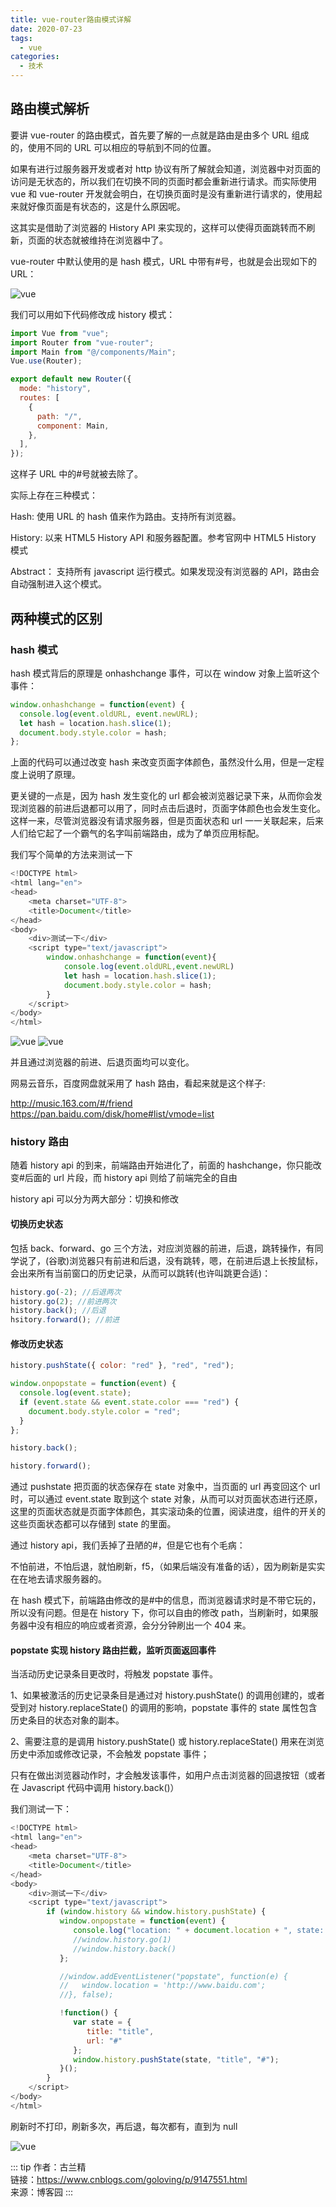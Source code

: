 ```yaml
---
title: vue-router路由模式详解
date: 2020-07-23
tags:
  - vue
categories:
  - 技术
---
```


## 路由模式解析

要讲 vue-router 的路由模式，首先要了解的一点就是路由是由多个 URL 组成的，使用不同的 URL 可以相应的导航到不同的位置。

如果有进行过服务器开发或者对 http 协议有所了解就会知道，浏览器中对页面的访问是无状态的，所以我们在切换不同的页面时都会重新进行请求。而实际使用 vue 和 vue-router 开发就会明白，在切换页面时是没有重新进行请求的，使用起来就好像页面是有状态的，这是什么原因呢。

这其实是借助了浏览器的 History API 来实现的，这样可以使得页面跳转而不刷新，页面的状态就被维持在浏览器中了。

vue-router 中默认使用的是 hash 模式，URL 中带有#号，也就是会出现如下的 URL：

![vue](https://vkceyugu.cdn.bspapp.com/VKCEYUGU-aliyun-umybkfmeehmg0383ca/8ba9f210-4856-11eb-b680-7980c8a877b8.png)

我们可以用如下代码修改成 history 模式：

```js
import Vue from "vue";
import Router from "vue-router";
import Main from "@/components/Main";
Vue.use(Router);

export default new Router({
  mode: "history",
  routes: [
    {
      path: "/",
      component: Main,
    },
  ],
});
```

这样子 URL 中的#号就被去除了。

实际上存在三种模式：

Hash: 使用 URL 的 hash 值来作为路由。支持所有浏览器。

History: 以来 HTML5 History API 和服务器配置。参考官网中 HTML5 History 模式

Abstract： 支持所有 javascript 运行模式。如果发现没有浏览器的 API，路由会自动强制进入这个模式。

## 两种模式的区别

### hash 模式

hash 模式背后的原理是 onhashchange 事件，可以在 window 对象上监听这个事件：

```js
window.onhashchange = function(event) {
  console.log(event.oldURL, event.newURL);
  let hash = location.hash.slice(1);
  document.body.style.color = hash;
};
```

上面的代码可以通过改变 hash 来改变页面字体颜色，虽然没什么用，但是一定程度上说明了原理。

更关键的一点是，因为 hash 发生变化的 url 都会被浏览器记录下来，从而你会发现浏览器的前进后退都可以用了，同时点击后退时，页面字体颜色也会发生变化。这样一来，尽管浏览器没有请求服务器，但是页面状态和 url 一一关联起来，后来人们给它起了一个霸气的名字叫前端路由，成为了单页应用标配。

我们写个简单的方法来测试一下

```js
<!DOCTYPE html>
<html lang="en">
<head>
    <meta charset="UTF-8">
    <title>Document</title>
</head>
<body>
    <div>测试一下</div>
    <script type="text/javascript">
        window.onhashchange = function(event){
            console.log(event.oldURL,event.newURL)
            let hash = location.hash.slice(1);
            document.body.style.color = hash;
        }
    </script>
</body>
</html>
```

![vue](https://vkceyugu.cdn.bspapp.com/VKCEYUGU-aliyun-umybkfmeehmg0383ca/8c45e3f0-4856-11eb-b680-7980c8a877b8.png)
![vue](https://vkceyugu.cdn.bspapp.com/VKCEYUGU-aliyun-umybkfmeehmg0383ca/8cec0f00-4856-11eb-b997-9918a5dda011.png)

并且通过浏览器的前进、后退页面均可以变化。

网易云音乐，百度网盘就采用了 hash 路由，看起来就是这个样子:

http://music.163.com/#/friend
https://pan.baidu.com/disk/home#list/vmode=list

### history 路由

随着 history api 的到来，前端路由开始进化了，前面的 hashchange，你只能改变#后面的 url 片段，而 history api 则给了前端完全的自由

history api 可以分为两大部分：切换和修改

#### 切换历史状态

包括 back、forward、go 三个方法，对应浏览器的前进，后退，跳转操作，有同学说了，(谷歌)浏览器只有前进和后退，没有跳转，嗯，在前进后退上长按鼠标，会出来所有当前窗口的历史记录，从而可以跳转(也许叫跳更合适)：

```js
history.go(-2); //后退两次
history.go(2); //前进两次
history.back(); //后退
hsitory.forward(); //前进
```

#### 修改历史状态

```js
history.pushState({ color: "red" }, "red", "red");

window.onpopstate = function(event) {
  console.log(event.state);
  if (event.state && event.state.color === "red") {
    document.body.style.color = "red";
  }
};

history.back();

history.forward();
```

通过 pushstate 把页面的状态保存在 state 对象中，当页面的 url 再变回这个 url 时，可以通过 event.state 取到这个 state 对象，从而可以对页面状态进行还原，这里的页面状态就是页面字体颜色，其实滚动条的位置，阅读进度，组件的开关的这些页面状态都可以存储到 state 的里面。

通过 history api，我们丢掉了丑陋的#，但是它也有个毛病：

不怕前进，不怕后退，就怕刷新，f5，（如果后端没有准备的话），因为刷新是实实在在地去请求服务器的。

在 hash 模式下，前端路由修改的是#中的信息，而浏览器请求时是不带它玩的，所以没有问题。但是在 history 下，你可以自由的修改 path，当刷新时，如果服务器中没有相应的响应或者资源，会分分钟刷出一个 404 来。

#### popstate 实现 history 路由拦截，监听页面返回事件

当活动历史记录条目更改时，将触发 popstate 事件。

1、如果被激活的历史记录条目是通过对 history.pushState() 的调用创建的，或者受到对 history.replaceState() 的调用的影响，popstate 事件的 state 属性包含历史条目的状态对象的副本。

2、需要注意的是调用 history.pushState() 或 history.replaceState() 用来在浏览历史中添加或修改记录，不会触发 popstate 事件；

只有在做出浏览器动作时，才会触发该事件，如用户点击浏览器的回退按钮（或者在 Javascript 代码中调用 history.back()）

我们测试一下：

```js
<!DOCTYPE html>
<html lang="en">
<head>
    <meta charset="UTF-8">
    <title>Document</title>
</head>
<body>
    <div>测试一下</div>
    <script type="text/javascript">
        if (window.history && window.history.pushState) {
           window.onpopstate = function(event) {
              console.log("location: " + document.location + ", state: " + JSON.stringify(event.state));
              //window.history.go(1)
              //window.history.back()
           };

           //window.addEventListener("popstate", function(e) {
           //   window.location = 'http://www.baidu.com';
           //}, false);

           !function() {
              var state = {
                 title: "title",
                 url: "#"
              };
              window.history.pushState(state, "title", "#");
           }();
        }
    </script>
</body>
</html>
```

刷新时不打印，刷新多次，再后退，每次都有，直到为 null

![vue](https://vkceyugu.cdn.bspapp.com/VKCEYUGU-aliyun-umybkfmeehmg0383ca/8d903e40-4856-11eb-b680-7980c8a877b8.png)

::: tip
作者：古兰精 <br>
链接：https://www.cnblogs.com/goloving/p/9147551.html <br>
来源：博客园
:::
